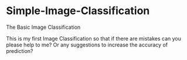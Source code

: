 # Simple-Image-Classification
The Basic Image Classification

This is my first Image Classification so that if there are mistakes can you please help to me? Or any suggestions to increase the accuracy of prediction?

